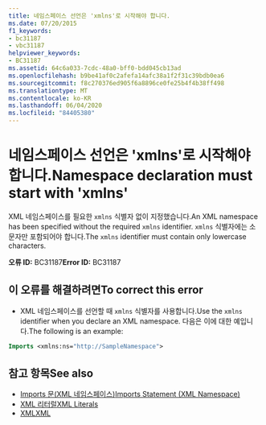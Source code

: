 ```yaml
---
title: 네임스페이스 선언은 'xmlns'로 시작해야 합니다.
ms.date: 07/20/2015
f1_keywords:
- bc31187
- vbc31187
helpviewer_keywords:
- BC31187
ms.assetid: 64c6a033-7cdc-48a0-bff0-bdd045cb13ad
ms.openlocfilehash: b9be41af0c2afefa14afc38a1f2f31c39bdb0ea6
ms.sourcegitcommit: f8c270376ed905f6a8896ce0fe25b4f4b38ff498
ms.translationtype: MT
ms.contentlocale: ko-KR
ms.lasthandoff: 06/04/2020
ms.locfileid: "84405380"
---
```

# <a name="namespace-declaration-must-start-with-xmlns"></a><span data-ttu-id="e69ca-102">네임스페이스 선언은 'xmlns'로 시작해야 합니다.</span><span class="sxs-lookup"><span data-stu-id="e69ca-102">Namespace declaration must start with 'xmlns'</span></span>
<span data-ttu-id="e69ca-103">XML 네임스페이스를 필요한 `xmlns` 식별자 없이 지정했습니다.</span><span class="sxs-lookup"><span data-stu-id="e69ca-103">An XML namespace has been specified without the required `xmlns` identifier.</span></span> <span data-ttu-id="e69ca-104">`xmlns` 식별자에는 소문자만 포함되어야 합니다.</span><span class="sxs-lookup"><span data-stu-id="e69ca-104">The `xmlns` identifier must contain only lowercase characters.</span></span>  
  
 <span data-ttu-id="e69ca-105">**오류 ID:** BC31187</span><span class="sxs-lookup"><span data-stu-id="e69ca-105">**Error ID:** BC31187</span></span>  
  
## <a name="to-correct-this-error"></a><span data-ttu-id="e69ca-106">이 오류를 해결하려면</span><span class="sxs-lookup"><span data-stu-id="e69ca-106">To correct this error</span></span>  
  
- <span data-ttu-id="e69ca-107">XML 네임스페이스를 선언할 때 `xmlns` 식별자를 사용합니다.</span><span class="sxs-lookup"><span data-stu-id="e69ca-107">Use the `xmlns` identifier when you declare an XML namespace.</span></span> <span data-ttu-id="e69ca-108">다음은 이에 대한 예입니다.</span><span class="sxs-lookup"><span data-stu-id="e69ca-108">The following is an example:</span></span>
  
```vb  
Imports <xmlns:ns="http://SampleNamespace">  
```  
  
## <a name="see-also"></a><span data-ttu-id="e69ca-109">참고 항목</span><span class="sxs-lookup"><span data-stu-id="e69ca-109">See also</span></span>

- [<span data-ttu-id="e69ca-110">Imports 문(XML 네임스페이스)</span><span class="sxs-lookup"><span data-stu-id="e69ca-110">Imports Statement (XML Namespace)</span></span>](../language-reference/statements/imports-statement-xml-namespace.md)
- [<span data-ttu-id="e69ca-111">XML 리터럴</span><span class="sxs-lookup"><span data-stu-id="e69ca-111">XML Literals</span></span>](../language-reference/xml-literals/index.md)
- [<span data-ttu-id="e69ca-112">XML</span><span class="sxs-lookup"><span data-stu-id="e69ca-112">XML</span></span>](../programming-guide/language-features/xml/index.md)
